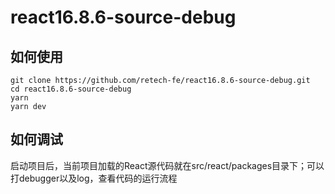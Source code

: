 # react16.8.6-source-debug

## 如何使用

```shell
git clone https://github.com/retech-fe/react16.8.6-source-debug.git
cd react16.8.6-source-debug
yarn
yarn dev
```
## 如何调试

启动项目后，当前项目加载的React源代码就在src/react/packages目录下；可以打debugger以及log，查看代码的运行流程

